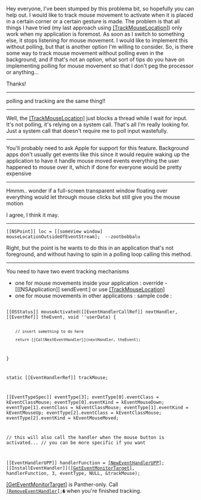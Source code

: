 Hey everyone, I've been stumped by this problema bit, so hopefully you can help out. I would like to track mouse movement to activate when it is placed in a certain corner or a certain gesture is made. The problem is that all things I have tried (my last approach using [[TrackMouseLocation]]()) only work when my application is foremost. As soon as I switch to something else, it stops listening for mouse movement. I would like to implement this without polling, but that is another option I'm willing to consider. So, is there some way to track mouse movement without polling even in the background, and if that's not an option, what sort of tips do you have on implementing polling for mouse movement so that I don't peg the processor or anything...

Thanks!

----

polling and tracking are the same thing!!

----

Well, the [[TrackMouseLocation]]() just blocks a thread while I wait for input. It's not polling, it's relying on a system call. That's all I'm really looking for. Just a system call that doesn't require me to poll input wastefully.

----

You'll probably need to ask Apple for support for this feature.   Background apps don't usually get events like this since it would require waking up the application to have it handle mouse moved events everything the user happened to mouse over it, which if done for everyone would be pretty expensive

----

Hmmm.. wonder if a full-screen transparent window floating over everything would let through mouse clicks but still give you the mouse motion

I agree, I think it may.


----

    [[NSPoint]] loc = [[someView window] mouseLocationOutsideOfEventStream];  --zootbobbalu

Right, but the point is he wants to do this in an application that's not foreground, and without having to spin in a polling loop calling this method.

----

You need to have two event tracking mechanisms 


* one for mouse movements inside your application : override -[[[NSApplication]] sendEvent:] or use [[TrackMouseLocation]]()
* one for mouse movements in other applications : sample code :


<code>
[[OSStatus]] mouseActivated([[EventHandlerCallRef]] nextHandler, [[EventRef]] theEvent, void ''userData) {

        // insert something to do here

        return [[CallNextEventHandler]](nextHandler, theEvent);
}

static [[EventHandlerRef]] trackMouse;

[[EventTypeSpec]] eventType[3];
eventType[0].eventClass = kEventClassMouse;
eventType[0].eventKind = kEventMouseDown;
eventType[1].eventClass = kEventClassMouse;
eventType[1].eventKind = kEventMouseUp; 
eventType[2].eventClass = kEventClassMouse;
eventType[2].eventKind = kEventMouseMoved;
                        
// this will also call the handler when the mouse button is activated...
// you can be more specific if you want

[[EventHandlerUPP]] handlerFunction = [[NewEventHandlerUPP]](mouseActivated);
[[InstallEventHandler]]([[GetEventMonitorTarget]](), handlerFunction, 3, eventType, NULL, &trackMouse);
</code>

[[GetEventMonitorTarget]]() is Panther-only.
Call <code>        [[RemoveEventHandler]](trackMouse);�</code> when you're finished tracking.